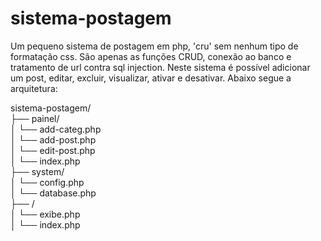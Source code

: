 sistema-postagem
================

Um pequeno sistema de postagem em php, 'cru' sem nenhum tipo de formatação css. São apenas as funções CRUD, conexão ao banco e tratamento de url contra sql injection. Neste sistema é possível adicionar um post, editar, excluir, visualizar, ativar e desativar. Abaixo segue a arquitetura:

sistema-postagem/<br>
├── painel/<br>
│	└── add-categ.php<br>
│		└── add-post.php<br>
│			└── edit-post.php<br>
│				└── index.php<br>
├── system/<br>
│	└── config.php<br>
│		└── database.php<br>
├── /<br>
│	└── exibe.php<br>
│		└── index.php<br>
